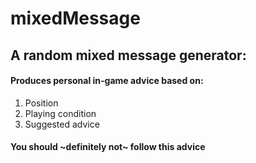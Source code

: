 # mixedMessage

## A random mixed message generator:

#### Produces personal in-game advice based on:
1. Position
2. Playing condition
3. Suggested advice 

#### You should ~definitely not~ follow this advice
